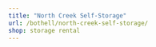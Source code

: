 ```yaml
---
title: "North Creek Self-Storage"
url: /bothell/north-creek-self-storage/
shop: storage rental
---
```

